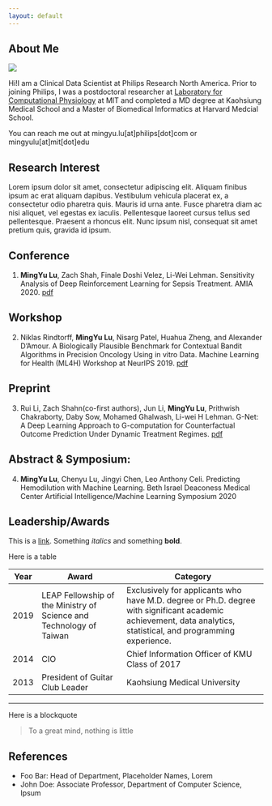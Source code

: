 ```yaml
---
layout: default
---
```


## About Me

<img class="profile-picture" src="sherlock.jpg">

Hi!I am a Clinical Data Scientist at Philips Research North America. Prior to joining Philips, I was a postdoctoral researcher at [Laboratory for Computational Physiology](https://lcp.mit.edu/) at MIT and completed a MD degree at Kaohsiung Medical School and a Master of Biomedical Informatics at Harvard Medcial School. 

You can reach me out at mingyu.lu[at]philips[dot]com or mingyulu[at]mit[dot]edu

## Research Interest

Lorem ipsum dolor sit amet, consectetur adipiscing elit. Aliquam finibus ipsum ac erat aliquam dapibus. Vestibulum vehicula placerat ex, a consectetur odio pharetra quis. Mauris id urna ante. Fusce pharetra diam ac nisi aliquet, vel egestas ex iaculis. Pellentesque laoreet cursus tellus sed pellentesque. Praesent a rhoncus elit. Nunc ipsum nisl, consequat sit amet pretium quis, gravida id ipsum.

## Conference
1. **MingYu Lu**, Zach Shah, Finale Doshi Velez, Li-Wei Lehman. Sensitivity Analysis of Deep Reinforcement Learning for Sepsis Treatment. AMIA 2020. [pdf](https://arxiv.org/abs/2005.04301)
## Workshop
2. Niklas Rindtorff, **MingYu Lu**, Nisarg Patel, Huahua Zheng, and Alexander D’Amour. A Biologically Plausible Benchmark for Contextual Bandit Algorithms in Precision Oncology Using in vitro Data. Machine Learning for Health (ML4H) Workshop at NeurIPS 2019. [pdf](https://arxiv.org/abs/1911.04389)
## Preprint
3. Rui Li, Zach Shahn(co-first authors), Jun Li, **MingYu Lu**, Prithwish Chakraborty, Daby Sow, Mohamed Ghalwash, Li-wei H Lehman. G-Net: A Deep Learning Approach to G-computation for Counterfactual Outcome Prediction Under Dynamic Treatment Regimes. [pdf](https://arxiv.org/abs/2003.10551)
## Abstract & Symposium:
4. **MingYu Lu**, Chenyu Lu, Jingyi Chen, Leo Anthony Celi. Predicting Hemodilution with Machine Learning. Beth Israel Deaconess Medical Center Artificial Intelligence/Machine Learning Symposium 2020


## Leadership/Awards

This is a [link](http://google.com). Something *italics* and something **bold**.

Here is a table

Year | Award | Category
-----|-------|--------
2019 |  LEAP Fellowship of the Ministry of Science and Technology of Taiwan | Exclusively for applicants who have M.D. degree or Ph.D. degree with significant academic achievement, data analytics, statistical, and programming experience.
2014 | CIO |  Chief Information Officer of KMU Class of 2017
2013 | President of Guitar Club Leader | Kaohsiung Medical University

---

Here is a blockquote

> To a great mind, nothing is little

## References

* Foo Bar: Head of Department, Placeholder Names, Lorem
* John Doe: Associate Professor, Department of Computer Science, Ipsum
